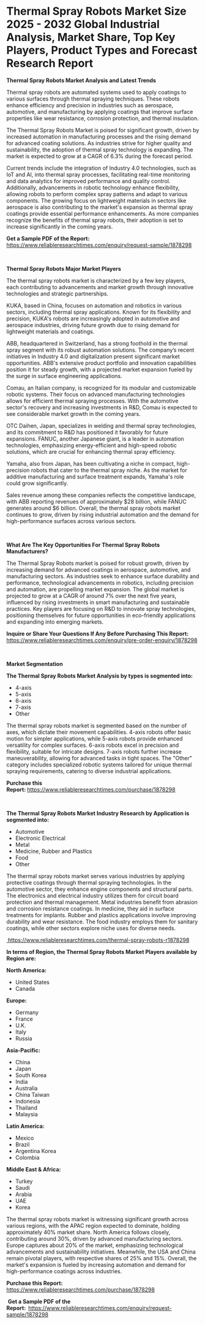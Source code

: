 <p><h1>Thermal Spray Robots Market Size 2025 - 2032 Global Industrial Analysis, Market Share, Top Key Players, Product Types and Forecast Research Report</h1></p><p><strong>Thermal Spray Robots Market Analysis and Latest Trends</strong></p>
<p><p>Thermal spray robots are automated systems used to apply coatings to various surfaces through thermal spraying techniques. These robots enhance efficiency and precision in industries such as aerospace, automotive, and manufacturing by applying coatings that improve surface properties like wear resistance, corrosion protection, and thermal insulation.</p><p>The Thermal Spray Robots Market is poised for significant growth, driven by increased automation in manufacturing processes and the rising demand for advanced coating solutions. As industries strive for higher quality and sustainability, the adoption of thermal spray technology is expanding. The market is expected to grow at a CAGR of 6.3% during the forecast period. </p><p>Current trends include the integration of Industry 4.0 technologies, such as IoT and AI, into thermal spray processes, facilitating real-time monitoring and data analytics for improved performance and quality control. Additionally, advancements in robotic technology enhance flexibility, allowing robots to perform complex spray patterns and adapt to various components. The growing focus on lightweight materials in sectors like aerospace is also contributing to the market's expansion as thermal spray coatings provide essential performance enhancements. As more companies recognize the benefits of thermal spray robots, their adoption is set to increase significantly in the coming years.</p></p>
<p><strong>Get a Sample PDF of the Report:&nbsp;</strong> <a href="https://www.reliableresearchtimes.com/enquiry/request-sample/1878298?utm_campaign=3444&utm_medium=2&utm_source=Github&utm_content=ia&utm_term=12042025&utm_id=thermal-spray-robots">https://www.reliableresearchtimes.com/enquiry/request-sample/1878298</a></p>
<p>&nbsp;</p>
<p><strong>Thermal Spray Robots Major Market Players</strong></p>
<p><p>The thermal spray robots market is characterized by a few key players, each contributing to advancements and market growth through innovative technologies and strategic partnerships. </p><p>KUKA, based in China, focuses on automation and robotics in various sectors, including thermal spray applications. Known for its flexibility and precision, KUKA's robots are increasingly adopted in automotive and aerospace industries, driving future growth due to rising demand for lightweight materials and coatings.</p><p>ABB, headquartered in Switzerland, has a strong foothold in the thermal spray segment with its robust automation solutions. The company’s recent initiatives in Industry 4.0 and digitalization present significant market opportunities. ABB's extensive product portfolio and innovation capabilities position it for steady growth, with a projected market expansion fueled by the surge in surface engineering applications.</p><p>Comau, an Italian company, is recognized for its modular and customizable robotic systems. Their focus on advanced manufacturing technologies allows for efficient thermal spraying processes. With the automotive sector's recovery and increasing investments in R&D, Comau is expected to see considerable market growth in the coming years.</p><p>OTC Daihen, Japan, specializes in welding and thermal spray technologies, and its commitment to R&D has positioned it favorably for future expansions. FANUC, another Japanese giant, is a leader in automation technologies, emphasizing energy-efficient and high-speed robotic solutions, which are crucial for enhancing thermal spray efficiency.</p><p>Yamaha, also from Japan, has been cultivating a niche in compact, high-precision robots that cater to the thermal spray niche. As the market for additive manufacturing and surface treatment expands, Yamaha's role could grow significantly.</p><p>Sales revenue among these companies reflects the competitive landscape, with ABB reporting revenues of approximately $28 billion, while FANUC generates around $6 billion. Overall, the thermal spray robots market continues to grow, driven by rising industrial automation and the demand for high-performance surfaces across various sectors.</p></p>
<p>&nbsp;</p>
<p><strong>What Are The Key Opportunities For Thermal Spray Robots Manufacturers?</strong></p>
<p><p>The Thermal Spray Robots market is poised for robust growth, driven by increasing demand for advanced coatings in aerospace, automotive, and manufacturing sectors. As industries seek to enhance surface durability and performance, technological advancements in robotics, including precision and automation, are propelling market expansion. The global market is projected to grow at a CAGR of around 7% over the next five years, influenced by rising investments in smart manufacturing and sustainable practices. Key players are focusing on R&D to innovate spray technologies, positioning themselves for future opportunities in eco-friendly applications and expanding into emerging markets.</p></p>
<p><strong>Inquire or Share Your Questions If Any Before Purchasing This Report:</strong> <a href="https://www.reliableresearchtimes.com/enquiry/pre-order-enquiry/1878298?utm_campaign=3444&utm_medium=2&utm_source=Github&utm_content=ia&utm_term=12042025&utm_id=thermal-spray-robots">https://www.reliableresearchtimes.com/enquiry/pre-order-enquiry/1878298</a></p>
<p>&nbsp;</p>
<p><strong>Market Segmentation</strong></p>
<p><strong>The Thermal Spray Robots Market Analysis by types is segmented into:</strong></p>
<p><ul><li>4-axis</li><li>5-axis</li><li>6-axis</li><li>7-axis</li><li>Other</li></ul></p>
<p><p>The thermal spray robots market is segmented based on the number of axes, which dictate their movement capabilities. 4-axis robots offer basic motion for simpler applications, while 5-axis robots provide enhanced versatility for complex surfaces. 6-axis robots excel in precision and flexibility, suitable for intricate designs. 7-axis robots further increase maneuverability, allowing for advanced tasks in tight spaces. The "Other" category includes specialized robotic systems tailored for unique thermal spraying requirements, catering to diverse industrial applications.</p></p>
<p><strong>Purchase this Report:&nbsp;</strong><a href="https://www.reliableresearchtimes.com/purchase/1878298?utm_campaign=3444&utm_medium=2&utm_source=Github&utm_content=ia&utm_term=12042025&utm_id=thermal-spray-robots">https://www.reliableresearchtimes.com/purchase/1878298</a></p>
<p>&nbsp;</p>
<p><strong>The Thermal Spray Robots Market Industry Research by Application is segmented into:</strong></p>
<p><ul><li>Automotive</li><li>Electronic Electrical</li><li>Metal</li><li>Medicine, Rubber and Plastics</li><li>Food</li><li>Other</li></ul></p>
<p><p>The thermal spray robots market serves various industries by applying protective coatings through thermal spraying technologies. In the automotive sector, they enhance engine components and structural parts. The electronics and electrical industry utilizes them for circuit board protection and thermal management. Metal industries benefit from abrasion and corrosion resistance coatings. In medicine, they aid in surface treatments for implants. Rubber and plastics applications involve improving durability and wear resistance. The food industry employs them for sanitary coatings, while other sectors explore niche uses for diverse needs.</p></p>
<p><a href="https://www.reliableresearchtimes.com/thermal-spray-robots-r1878298?utm_campaign=3444&utm_medium=2&utm_source=Github&utm_content=ia&utm_term=12042025&utm_id=thermal-spray-robots">&nbsp;https://www.reliableresearchtimes.com/thermal-spray-robots-r1878298</a></p>
<p><strong>In terms of Region, the Thermal Spray Robots Market Players available by Region are:</strong></p>
<p>
    <p> <strong> North America: </strong>
        <ul>
            <li>United States</li>
            <li>Canada</li>
        </ul>
        </p> 
    <p> <strong> Europe: </strong>
        <ul>
            <li>Germany</li>
            <li>France</li>
            <li>U.K.</li>
            <li>Italy</li>
            <li>Russia</li>
        </ul>
        </p> 
    <p> <strong> Asia-Pacific: </strong>
        <ul>
            <li>China</li>
            <li>Japan</li>
            <li>South Korea</li>
            <li>India</li>
            <li>Australia</li>
            <li>China Taiwan</li>
            <li>Indonesia</li>
            <li>Thailand</li>
            <li>Malaysia</li>
        </ul>
        </p> 
    <p> <strong> Latin America: </strong>
        <ul>
            <li>Mexico</li>
            <li>Brazil</li>
            <li>Argentina Korea</li>
            <li>Colombia</li>
        </ul>
        </p> 
    <p> <strong> Middle East & Africa: </strong>
        <ul>
            <li>Turkey</li>
            <li>Saudi</li>
            <li>Arabia</li>
            <li>UAE</li>
            <li>Korea</li>
        </ul>
    </p>
    </p>
<p><p>The thermal spray robots market is witnessing significant growth across various regions, with the APAC region expected to dominate, holding approximately 40% market share. North America follows closely, contributing around 30%, driven by advanced manufacturing sectors. Europe captures about 20% of the market, emphasizing technological advancements and sustainability initiatives. Meanwhile, the USA and China remain pivotal players, with respective shares of 25% and 15%. Overall, the market's expansion is fueled by increasing automation and demand for high-performance coatings across industries.</p></p>
<p><strong>Purchase this Report: </strong><a href="https://www.reliableresearchtimes.com/purchase/1878298?utm_campaign=3444&utm_medium=2&utm_source=Github&utm_content=ia&utm_term=12042025&utm_id=thermal-spray-robots">https://www.reliableresearchtimes.com/purchase/1878298</a></p>
<p>&nbsp;<strong>Get a Sample PDF of the Report:&nbsp;&nbsp;</strong><a href="https://www.reliableresearchtimes.com/enquiry/request-sample/1878298?utm_campaign=3444&utm_medium=2&utm_source=Github&utm_content=ia&utm_term=12042025&utm_id=thermal-spray-robots">https://www.reliableresearchtimes.com/enquiry/request-sample/1878298</a></p>
<p><strong></strong></p>
<p><p></p><p></p><p></p></p>